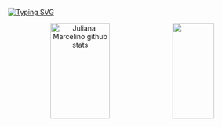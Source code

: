 [![Typing SVG](https://readme-typing-svg.herokuapp.com/?color=a89ee0&size=35&center=true&vCenter=true&width=1000&lines=Hey!+My+name+is+Juliana+Marcelino;I'm+21+years+old;I'm+from+Portugal;Be+Welcome!+:%29)](https://git.io/typing-svg)

<div align="center">  
  <img width="49%" height="195px" src="https://github-readme-stats.vercel.app/api?username=julianafmar&show_icons=true&count_private=true&hide_border=true&title_color=a89ee0&icon_color=a89ee0&text_color=c9d1d9&bg_color=0d1117" alt="Juliana Marcelino github stats" /> 
  <img width="41%" height="195px" src="https://github-readme-stats.vercel.app/api/top-langs/?username=julianafmar&layout=compact&hide_border=true&title_color=a89ee0&text_color=ff91a4&bg_color=0d1117" />
</div>
